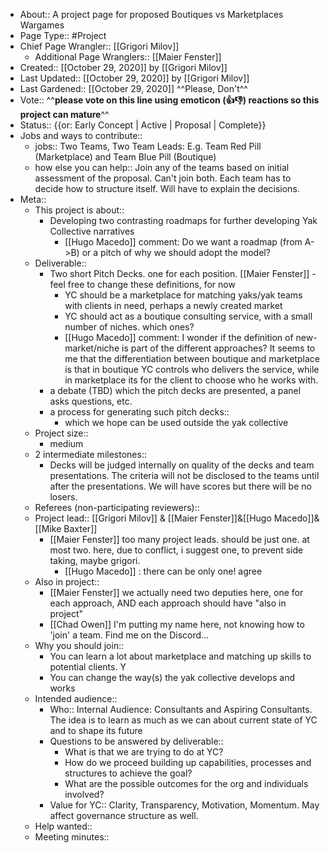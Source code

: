 - About:: A project page for proposed Boutiques vs Marketplaces Wargames
- Page Type:: #Project
- Chief Page Wrangler:: [[Grigori Milov]]
    - Additional Page Wranglers:: [[Maier Fenster]]
- Created:: [[October 29, 2020]] by [[Grigori Milov]]
- Last Updated:: [[October 29, 2020]] by [[Grigori Milov]]
- Last Gardened:: [[October 29, 2020]] ^^Please, Don't^^
- Vote:: ^^**please vote on this line using emoticon (👍👎) reactions so this project can mature**^^
- Status:: {{or: Early Concept | Active | Proposal | Complete}}
- Jobs and ways to contribute::
    - jobs:: Two Teams, Two Team Leads: E.g. Team Red Pill (Marketplace) and Team Blue Pill (Boutique)
    - how else you can help:: Join any of the teams based on initial assessment of the proposal. Can't join both. Each team has to decide how to structure itself. Will have to explain the decisions.
- Meta::
    - This project is about::
        - Developing two contrasting roadmaps for further developing Yak Collective narratives
            - [[Hugo Macedo]] comment: Do we want a roadmap (from A->B) or a pitch of why we should adopt the model?
    - Deliverable::
        - Two short Pitch Decks. one for each position. [[Maier Fenster]] - feel free to change these definitions, for now
            - YC should be a marketplace for matching yaks/yak teams with clients in need, perhaps a newly created market
            - YC should act as a boutique consulting service, with a small number of niches. which ones?
            - [[Hugo Macedo]] comment: I wonder if the definition of new-market/niche is part of the different approaches? It seems to me that the differentiation between boutique and marketplace is that in boutique YC controls who delivers the service, while in marketplace its for the client to choose who he works with. 
        - a debate (TBD) which the pitch decks are presented, a panel asks questions, etc.
        - a process for generating such pitch decks::
            - which we hope can be used outside the yak collective
    - Project size::
        - medium
    - 2 intermediate milestones::
        - Decks will be judged internally on quality of the decks and team presentations. The criteria will not be disclosed to the teams until after the presentations. We will have scores but there will be no losers. 
    - Referees (non-participating reviewers)::
    - Project lead:: [[Grigori Milov]] & [[Maier Fenster]]&[[Hugo Macedo]]&[[Mike Baxter]]
        - [[Maier Fenster]] too many project leads. should be just one. at most two. here, due to conflict, i suggest one, to prevent side taking, maybe grigori.
            - [[Hugo Macedo]] : there can be only one! agree
    - Also in project:: 
        - [[Maier Fenster]] we actually need two deputies here, one for each approach, AND each approach should have "also in project"
        - [[Chad Owen]] I'm putting my name here, not knowing how to 'join' a team. Find me on the Discord...
    - Why you should join::
        - You can learn a lot about marketplace and matching up skills to potential clients. Y
        - You can change the way(s) the yak collective develops and works
    - Intended audience::
        - Who:: Internal Audience: Consultants and Aspiring Consultants. The idea is to learn as much as we can about current state of YC and to shape its future
        - Questions to be answered by deliverable::
            - What is that we are trying to do at YC?
            - How do we proceed building up capabilities, processes and structures to achieve the goal?
            - What are the possible outcomes for the org and individuals involved?
        - Value for YC:: Clarity, Transparency, Motivation, Momentum. May affect governance structure as well. 
    - Help wanted::
    - Meeting minutes::
